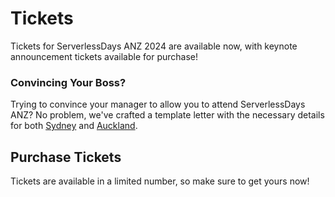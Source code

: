 # Tickets

Tickets for ServerlessDays ANZ 2024 are available now, with keynote announcement tickets available for purchase!

### Convincing Your Boss?

Trying to convince your manager to allow you to attend ServerlessDays ANZ? No problem, we've crafted a template letter with the necessary details for both <a href="/static/JustificationLetter-Sydney2024.pdf">Sydney</a> and <a href="/static/JustificationLetter-Auckland2024.pdf">Auckland</a>.

## Purchase Tickets

Tickets are available in a limited number, so make sure to get yours now!